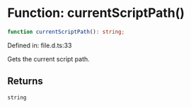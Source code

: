 # Function: currentScriptPath()

```ts
function currentScriptPath(): string;
```

Defined in: file.d.ts:33

Gets the current script path.

## Returns

`string`
